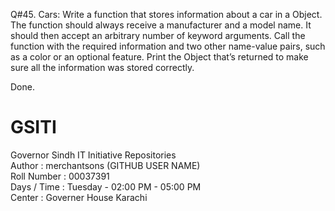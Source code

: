 Q#45. Cars: Write a function that stores information about a car in a Object. The function should always
      receive a manufacturer and a model name. It should then accept an arbitrary number of keyword arguments.
      Call the function with the required information and two other name-value pairs, such as a color or an 
      optional feature. Print the Object that’s returned to make sure all the information was stored correctly.


Done.


# GSITI
Governor Sindh IT Initiative Repositories <br>
Author       : merchantsons (GITHUB USER NAME) <br>
Roll Number  : 00037391 <br>
Days / Time  : Tuesday - 02:00 PM - 05:00 PM <br>
Center       : Governer House Karachi <br>